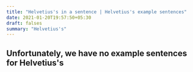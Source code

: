 ```yaml
---
title: "Helvetius's in a sentence | Helvetius's example sentences"
date: 2021-01-20T19:57:50+05:30
draft: falses
summary: "Helvetius's"
---
```

## Unfortunately, we have no example sentences for Helvetius's                 
